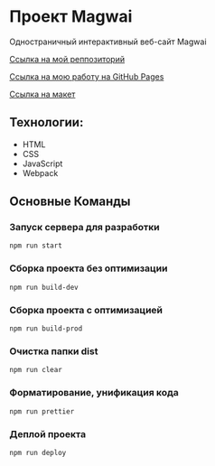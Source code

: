 # Проект Magwai
Одностраничный интерактивный веб-сайт Magwai

[Ссылка на мой реппозиторий](https://github.com/AskonaLi/magwai)

[Ссылка на мою работу на GitHub Pages](https://askonali.github.io/magwai)

[Ссылка на макет](https://www.figma.com/design/7fyjZzuHRKo1GnbdxoXWtG/Магвай-%7C-Тестовое-задание-(Copy)?node-id=0-1&p=f&t=v0YXijc564BJongl-0)

## Технологии:
- HTML
- CSS
- JavaScript
- Webpack

## Основные Команды

### Запуск сервера для разработки
```shell
npm run start
```

### Сборка проекта без оптимизации
```shell
npm run build-dev
```

### Сборка проекта с оптимизацией
```shell
npm run build-prod
```

### Очистка папки dist
```shell
npm run clear
```

### Форматирование, унификация кода
```shell
npm run prettier
```

### Деплой проекта
```shell
npm run deploy
```
